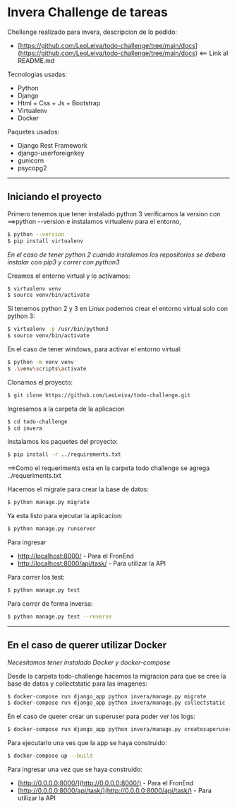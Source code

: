 # Invera Challenge de tareas
Chellenge realizado para invera, descripcion de lo pedido:
* [https://github.com/LeoLeiva/todo-challenge/tree/main/docs](https://github.com/LeoLeiva/todo-challenge/tree/main/docs) <== Link al README.md

Tecnologias usadas:
  * Python 
  * Django
  * Html + Css + Js + Bootstrap
  * Virtualenv
  * Docker
  
Paquetes usados:
  * Django Rest Framework
  * django-userforeignkey
  * gunicorn
  * psycopg2

---

## Iniciando el proyecto
Primero tenemos que tener instalado python 3 verificamos la version con ==>python --version e instalamos virtualenv para el entorno,
```sh
$ python --version
$ pip install virtualenv
```
_En el caso de tener python 2 cuando instalemos los repositorios se debera instalar con pip3 y correr con python3_

Creamos el entorno virtual y lo activamos:
```sh
$ virtualenv venv
$ source venv/bin/activate
```

Si tenemos python 2 y 3 en Linux podemos crear el entorno virtual solo con python 3:
```sh
$ virtualenv -p /usr/bin/python3
$ source venv/bin/activate
```

En el caso de tener windows, para activar el entorno virtual:
```sh
$ python -m venv venv
$ .\venv\scripts\activate
```

Clonamos el proyecto:
```sh
$ git clone https://github.com/LeoLeiva/todo-challenge.git
```

Ingresamos a la carpeta de la aplicacion
```sh
$ cd todo-challenge
$ cd invera
```

Instalamos los paquetes del proyecto:
```sh
$ pip install -r ../requirements.txt
```
==>Como el requeriments esta en la carpeta todo challenge se agrega ../requeriments.txt

Hacemos el migrate para crear la base de datos:
```sh
$ python manage.py migrate
```

Ya esta listo para ejecutar la aplicacion:
```sh
$ python manage.py runserver
```

Para ingresar
* [http://localhost:8000/](http://localhost:8000/) - Para el FronEnd
* [http://localhost:8000/api/task/](http://localhost:8000/api/task/) - Para utilizar la API

Para correr los test:
```sh
$ python manage.py test
```

Para correr de forma inversa:
```sh
$ python manage.py test --reverse
```

---

## En el caso de querer utilizar Docker
_Necesitamos tener instalado Docker y docker-compose_

Desde la carpeta todo-challenge hacemos la migracion para que se cree la base de datos y collectstatic para las imagenes:
```sh
$ docker-compose run django_app python invera/manage.py migrate
$ docker-compose run django_app python invera/manage.py collectstatic
```

En el caso de querer crear un superuser para poder ver los logs:
```sh
$ docker-compose run django_app python invera/manage.py createsuperuser
```

Para ejecutarlo una ves que la app se haya construido:
```sh
$ docker-compose up --build
```

Para ingresar una vez que se haya construido:

* [http://0.0.0.0:8000/](http://0.0.0.0:8000/) - Para el FronEnd
* [http://0.0.0.0:8000/api/task/](http://0.0.0.0:8000/api/task/) - Para utilizar la API

